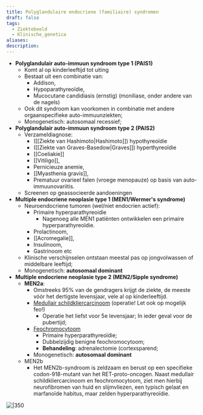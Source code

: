 ```yaml
---
title: Polyglandulaire endocriene (familiaire) syndromen
draft: false
tags:
  - Ziektebeeld
  - Klinische_genetica
aliases: 
description: 
---
```


- **Polyglandulair auto-immuun syndroom type 1 (PAIS1)**
	- Komt al op kinderleeftijd tot uiting
	- Bestaat uit een combinatie van:
		- Addison, 
		- Hypoparathyreoïdie, 
		- Mucocutane candidiasis (ernstig) (moniliase, onder andere van de nagels)
	- Ook dit syndroom kan voorkomen in combinatie met andere orgaanspecifieke auto-immuunziekten;
	- Monogenetisch: autosomaal recessief;
- **Polyglandulair auto-immuun syndroom type 2 (PAIS2)** 
	- Verzameldiagnose: 
		- ([[Ziekte van Hashimoto|Hashimoto]]) hypothyreoïdie
		- ([[Ziekte van Graves-Basedow|Graves]]) hyperthyreoïdie
		- [[Coeliakie]]
		- [[Vitiligo]], 
		- Pernicieuze anemie, 
		- [[Myasthenia gravis]], 
		- Prematuur ovarieel falen (vroege menopauze) op basis van auto-immuunovariitis.
	- Screenen op geassocieerde aandoeningen
- **Multiple endocriene neoplasie type 1 (MEN1/Wermer's syndrome)**
	- Neuroendocriene tumoren (wel/niet endocrien actief): 
		- Primaire hyperparathyreoidie 
			- Nagenoeg alle MEN1 patiënten ontwikkelen een primaire hyperparathyreoïdie.
		- Prolactinoom, 
		- [[Acromegalie]], 
		- Insulinoom, 
		- Gastrinoom etc
	- Klinische verschijnselen ontstaan meestal pas op jongvolwassen of middelbare leeftijd;
	- Monogenetisch: **autosomaal dominant**
- **Multiple endocriene neoplasie type 2 (MEN2/Sipple syndrome)**
	- **MEN2a**:
		- Omstreeks 95% van de gendragers krijgt de ziekte, de meeste vóór het dertigste levensjaar, vele al op kinderleeftijd.
		- <u>Medullair schildkliercarcinoom</u> (operatie! Let ook op mogelijk feo!) 
			- Operatie het liefst voor 5e levensjaar; In ieder geval voor de pubertijd;
		- <u>Feochromocytoom</u>
			- Primaire hyperparathyreoïdie;
			- Dubbelzijdig benigne feochromocytoom;
			- **Behandeling**: adrenalectomie (cortexsparend;
		- Monogenetisch: **autosomaal dominant**
	- MEN2b
		- Het MEN2b-syndroom is zeldzaam en berust op een specifieke codon-918-mutant van het RET-proto-oncogen. Naast medullair schildkliercarcinoom en feochromocytoom, ziet men hierbij neurofibromen van huid en slijmvliezen, een typisch gelaat en marfanoïde habitus, maar zelden hyperparathyreoïdie.


![|350](https://i.imgur.com/OnRq9aS.png)
